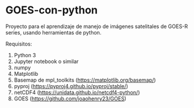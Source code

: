 # GOES-con-python
Proyecto para el aprendizaje de manejo de imágenes satelitales de GOES-R series, usando herramientas de python.

Requisitos: 
1. Python 3
2. Jupyter notebook o similar
3. numpy
4. Matplotlib
5. Basemap de mpl_toolkits (https://matplotlib.org/basemap/)
6. pyproj (https://pyproj4.github.io/pyproj/stable/)
7. netCDF4 (https://unidata.github.io/netcdf4-python/)
8. GOES (https://github.com/joaohenry23/GOES)
